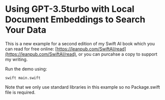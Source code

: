 # Using GPT-3.5turbo with Local Document Embeddings to Search Your Data

This is a new example for a second edition of my Swift AI book which you can read for free online: [https://leanpub.com/SwiftAI/read](https://leanpub.com/SwiftAI/read), or you can purcahse a copy to support my writing.

Run the demo using:

    swift main.swift

Note that we only use standard libraries in this example so no Package.swift file is required.

